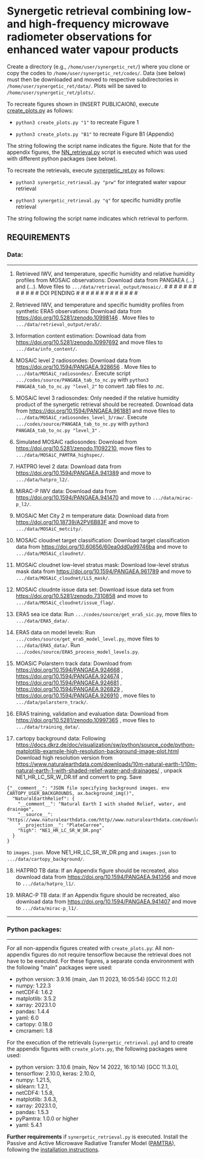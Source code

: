 # Synergetic retrieval combining low- and high-frequency microwave radiometer observations for enhanced water vapour products

Create a directory (e.g., `/home/user/synergetic_ret/`) where you clone or copy the codes to `/home/user/synergetic_ret/codes/`. Data (see below) must then be downloaded and moved to respective subdirectories in `/home/user/synergetic_ret/data/`. Plots will be saved to `/home/user/synergetic_ret/plots/`.

To recreate figures shown in (INSERT PUBLICAION), execute [create_plots.py](./codes/create_plots.py) as follows:

- `python3 create_plots.py "1"` to recreate Figure 1

- `python3 create_plots.py "B1"` to recreate Figure B1 (Appendix)

The string following the script name indicates the figure. Note that for the appendix figures, the [NN_retrieval.py](./codes/source/NN_retrieval.py)
script is executed which was used with different python packages (see below).

To recreate the retrievals, execute [synergetic_ret.py](./codes/synergetic_ret.py) as follows:

- `python3 synergetic_retrieval.py "prw"` for integrated water vapour retrieval

- `python3 synergetic_retrieval.py "q"` for specific humidity profile retrieval

The string following the script name indicates which retrieval to perform.


## REQUIREMENTS
### Data:
-----
1) Retrieved IWV, and temperature, specific humidity and relative humidity profiles from MOSAiC observations:
	Download data from PANGAEA (...) and (...). Move files to `.../data/retrieval_output/mosaic/`.				# # # # # # # # # # # # DOI PENDING # # # # # # # # # # # # # 

2) Retrieved IWV, and temperature and specific humidity profiles from synthetic ERA5 observations:
	Download data from https://doi.org/10.5281/zenodo.10998146 . Move files to 
	`.../data/retrieval_output/era5/`.

3) Information content estimation:
	Download data from https://doi.org/10.5281/zenodo.10997692 and move files to 
	`.../data/info_content/`.

4) MOSAiC level 2 radiosondes:
	Download data from https://doi.org/10.1594/PANGAEA.928656 . Move files to 
	`.../data/MOSAiC_radiosondes/`. Execute script `.../codes/source/PANGAEA_tab_to_nc.py` 
	with `python3 PANGAEA_tab_to_nc.py "level_2"` to convert .tab files to .nc.

5) MOSAiC level 3 radiosondes:
	Only needed if the relative humidity product of the synergetic retrieval should be recreated.
	Download data from https://doi.org/10.1594/PANGAEA.961881 and move files to
	`.../data/MOSAiC_radiosondes_level_3/raw/`. Execute `.../codes/source/PANGAEA_tab_to_nc.py` with
	`python3 PANGAEA_tab_to_nc.py "level_3"` .

6) Simulated MOSAiC radiosondes: 
	Download from https://doi.org/10.5281/zenodo.11092210, move files to 
	`.../data/MOSAiC_PAMTRA_highspec/`.

7) HATPRO level 2 data:
	Download data from https://doi.org/10.1594/PANGAEA.941389 and move to `.../data/hatpro_l2/`.

8) MiRAC-P IWV data:
	Download data from https://doi.org/10.1594/PANGAEA.941470 and move to `.../data/mirac-p_l2/`.

9) MOSAiC Met City 2 m temperature data:
	Download data from https://doi.org/10.18739/A2PV6B83F and move to `.../data/MOSAiC_metcity/`.

10) MOSAiC cloudnet target classification:
	Download target classification data from https://doi.org/10.60656/60ea0dd0a99746ba and move
	to `.../data/MOSAiC_cloudnet/`.

11) MOSAiC cloudnet low-level stratus mask:
	Download low-level stratus mask data from https://doi.org/10.1594/PANGAEA.961789 and move
	to `.../data/MOSAiC_cloudnet/LLS_mask/`.

12) MOSAiC cloudnte issue data set:
	Download issue data set from https://doi.org/10.5281/zenodo.7310858 and move to 
	`.../data/MOSAiC_cloudnet/issue_flag/`.

13) ERA5 sea ice data: 
	Run `.../codes/source/get_era5_sic.py`, move files to `.../data/ERA5_data/`.

14) ERA5 data on model levels:
	Run `.../codes/source/get_era5_model_level.py`, move files to `.../data/ERA5_data/`.
	Run `.../codes/source/ERA5_process_model_levels.py`.

15) MOASiC Polarstern track data: 
	Download from https://doi.org/10.1594/PANGAEA.924668 , https://doi.org/10.1594/PANGAEA.924674 ,
	https://doi.org/10.1594/PANGAEA.924681 , https://doi.org/10.1594/PANGAEA.926829 , 
	https://doi.org/10.1594/PANGAEA.926910 , move files to `.../data/polarstern_track/`.

16) ERA5 training, validation and evaluation data:
	Download from https://doi.org/10.5281/zenodo.10997365 , move files to `.../data/training_data/`.

17) cartopy background data: Following https://docs.dkrz.de/doc/visualization/sw/python/source_code/python-matplotlib-example-high-resolution-background-image-plot.html
	Download high resolution version from 
	https://www.naturalearthdata.com/downloads/10m-natural-earth-1/10m-natural-earth-1-with-shaded-relief-water-and-drainages/ ,
	unpack NE1_HR_LC_SR_W_DR.tif and convert to png. Save
```
{"__comment__": "JSON file specifying background images. env CARTOPY_USER_BACKGROUNDS, ax.background_img()",
  "NaturalEarthRelief": {
    "__comment__": "Natural Earth I with shaded Relief, water, and drainage",
    "__source__": "https://www.naturalearthdata.com/http//www.naturalearthdata.com/download/10m/raster/NE1_HR_LC_SR_W_DR.zip",
    "__projection__": "PlateCarree",
    "high": "NE1_HR_LC_SR_W_DR.png"
  }
}
```
  to `images.json`. Move NE1_HR_LC_SR_W_DR.png and `images.json` to `.../data/cartopy_background/`. 

18) HATPRO TB data:
	If an Appendix figure should be recreated, also download data from 
	https://doi.org/10.1594/PANGAEA.941356 and move to `.../data/hatpro_l1/`.

19) MiRAC-P TB data:
	If an Appendix figure should be recreated, also download data from 
	https://doi.org/10.1594/PANGAEA.941407 and move to `.../data/mirac-p_l1/`.

--------------


### Python packages:
---
For all non-appendix figures created with `create_plots.py`:
All non-appendix figures do not require tensorflow because the retrieval does not have to be 
executed. For these figures, a separate conda environment with the following "main" packages 
were used:
- python version: 3.9.16 (main, Jan 11 2023, 16:05:54) [GCC 11.2.0]
- numpy: 1.22.3
- netCDF4: 1.6.2
- matplotlib: 3.5.2
- xarray: 2023.1.0
- pandas: 1.4.4
- yaml: 6.0
- cartopy: 0.18.0
- cmcrameri: 1.8



For the execution of the retrievals (`synergetic_retrieval.py`) and to create the appendix figures
with `create_plots.py`, the following packages were used:
- python version: 3.10.6 (main, Nov 14 2022, 16:10:14) [GCC 11.3.0], 
- tensorflow: 2.10.0, keras: 2.10.0,
- numpy: 1.21.5,
- sklearn: 1.2.1,
- netCDF4: 1.5.8,
- matplotlib: 3.6.3,
- xarray: 2023.1.0,
- pandas: 1.5.3
- pyPamtra: 1.0.0 or higher
- yaml: 5.4.1

**Further requirements** if `synergetic_retrieval.py` is executed. Install the Passive and Active 
Microwave Radiative Transfer Model ([PAMTRA](https://doi.org/10.5194/gmd-13-4229-2020)), following
the [installation instructions](https://pamtra.readthedocs.io/en/latest/installation.html).

